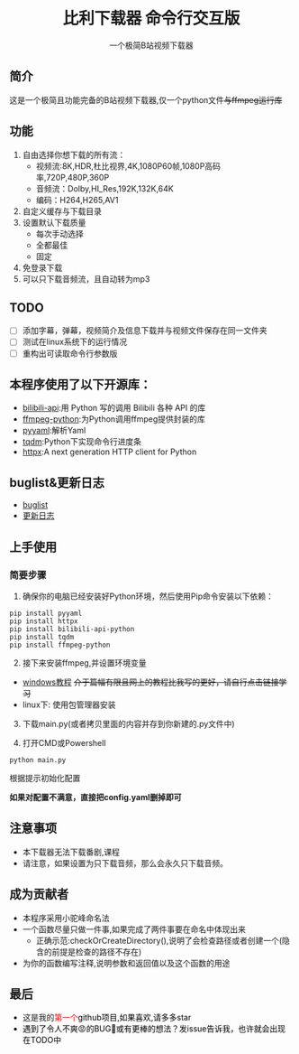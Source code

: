 <div align="center">

# 比利下载器 命令行交互版
一个极简B站视频下载器

</div>


## 简介
这是一个极简且功能完备的B站视频下载器,仅一个python文件~~与ffmpeg运行库~~

## 功能
1. 自由选择你想下载的所有流：
    - 视频流:8K,HDR,杜比视界,4K,1080P60帧,1080P高码率,720P,480P,360P
    - 音频流：Dolby,HI_Res,192K,132K,64K
    - 编码：H264,H265,AV1
2. 自定义缓存与下载目录
3. 设置默认下载质量
   - 每次手动选择
   - 全都最佳
   - 固定
4. 免登录下载
5. 可以只下载音频流，且自动转为mp3
## TODO
- [ ]  添加字幕，弹幕，视频简介及信息下载并与视频文件保存在同一文件夹
- [ ]  测试在linux系统下的运行情况
- [ ]  重构出可读取命令行参数版

## 本程序使用了以下开源库：
- [bilibili-api](https://github.com/Nemo2011/bilibili-api):用 Python 写的调用 Bilibili 各种 API 的库
- [ffmpeg-python](https://github.com/kkroening/ffmpeg-python):为Python调用ffmpeg提供封装的库
- [pyyaml](https://github.com/yaml/pyyaml):解析Yaml
- [tqdm](https://github.com/tqdm/tqdm):Python下实现命令行进度条
- [httpx](https://github.com/encode/httpx):A next generation HTTP client for Python

## buglist&更新日志
- [buglist](https://github.com/psacal/bilidownloader-cli/blob/main/buglist.md)
- [更新日志](https://github.com/psacal/bilidownloader-cli/blob/main/changelist.md)


## 上手使用
### 简要步骤
1. 确保你的电脑已经安装好Python环境，然后使用Pip命令安装以下依赖：
```batch
pip install pyyaml
pip install httpx
pip install bilibili-api-python
pip install tqdm
pip install ffmpeg-python
```
2. 接下来安装ffmpeg,并设置环境变量
- [windows教程](https://www.cnblogs.com/wwwwariana/p/18191233)
~~介于篇幅有限且网上的教程比我写的更好，请自行点击链接学习~~
- linux下: 使用包管理器安装

3. 下载main.py(或者拷贝里面的内容并存到你新建的.py文件中)

4. 打开CMD或Powershell
```batch
python main.py
```
根据提示初始化配置

**如果对配置不满意，直接把config.yaml删掉即可**

## 注意事项
- 本下载器无法下载番剧,课程
- 请注意，如果设置为只下载音频，那么会永久只下载音频。

## 成为贡献者
- 本程序采用小驼峰命名法
- 一个函数尽量只做一件事,如果完成了两件事要在命名中体现出来
  - 正确示范:checkOrCreateDirectory(),说明了会检查路径或者创建一个(隐含的前提是检查的路径不存在)
- 为你的函数编写注释,说明参数和返回值以及这个函数的用途

## 最后

- 这是我的<font color='#FF0000'>第一个<font color = '000000'>github项目,如果喜欢,请多多star
- 遇到了令人不爽😡的BUG🐜或有更棒的想法？发issue告诉我，也许就会出现在TODO中
